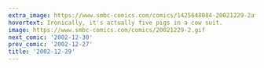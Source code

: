 ```yaml
---
extra_image: https://www.smbc-comics.com/comics/1425648084-20021229-2after.png
hovertext: Ironically, it's actually five pigs in a cow suit.
image: https://www.smbc-comics.com/comics/20021229-2.gif
next_comic: '2002-12-30'
prev_comic: '2002-12-27'
title: '2002-12-29'
---
```


